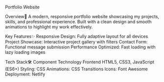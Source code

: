 Portfolio Website

 Overview🌟
A modern, responsive portfolio website showcasing my projects, skills, and professional experience. Built with a clean design and smooth animations to highlight my work effectively.

Key Features✨
Responsive Design: Fully adaptive layout for all devices
Project Showcase: Interactive project gallery with filters
Contact Form: Functional message submission
Performance Optimized: Fast loading with lazy loading images

 Tech Stack🛠️
Component	Technology
Frontend	HTML5, CSS3, JavaScript (ES6+)
Styling: CSS 
Animations: CSS Transitions
Icons: Font Awesome
Deployment: Netlify


